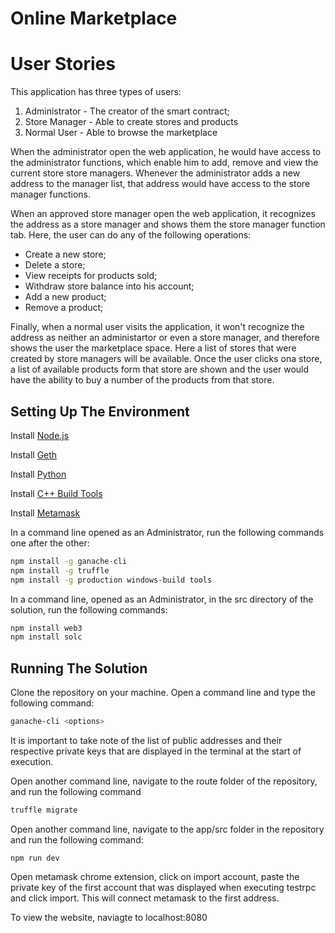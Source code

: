 # Online Marketplace

# User Stories

This application has three types of users:

1. Administrator - The creator of the smart contract;
2. Store Manager - Able to create stores and products
3. Normal User - Able to browse the marketplace

When the administrator open the web application, he would have access to the administrator functions, which enable him to add, remove and view the current store store managers. Whenever the administrator adds a new address to the manager list, that address would have access to the store manager functions.

When an approved store manager open the web application, it recognizes the address as a store manager and shows them the store manager function tab. Here, the user can do any of the following operations:

- Create a new store;
- Delete a store;
- View receipts for products sold;
- Withdraw store balance into his account;
- Add a new product;
- Remove a product;

Finally, when a normal user visits the application, it won't recognize the address as neither an administartor or even a store manager, and therefore shows the user the marketplace space. Here a list of stores that were created by store managers will be available. Once the user clicks ona store, a list of available products form that store are shown and the user would have the ability to buy a number of the products from that store.

## Setting Up The Environment

Install [Node.js](https://nodejs.org/en/download/current/)

Install [Geth](https://geth.ethereum.org/downloads/)

Install [Python](https://www.python.org/downloads/)

Install [C++ Build Tools](https://www.microsoft.com/en-us/download/details.aspx?id=8279)

Install [Metamask](https://metamask.io/)

In a command line opened as an Administrator, run the following commands one after the other:

```bash
npm install -g ganache-cli
npm install -g truffle
npm install -g production windows-build tools
```

In a command line, opened as an Administrator, in the src directory of the solution, run the following commands:

```bash
npm install web3
npm install solc
```

## Running The Solution

Clone the repository on your machine. Open a command line and type the following command:

```bash
ganache-cli <options>
```

It is important to take note of the list of public addresses and their respective private keys that are displayed in the terminal at the start of execution.

Open another command line, navigate to the route folder of the repository, and run the following command

```bash
truffle migrate
```

Open another command line, navigate to the app/src folder in the repository and run the following command:
```
npm run dev
```

Open metamask chrome extension, click on import account, paste the private key of the first account that was displayed when executing testrpc and click import. This will connect metamask to the first address.

To view the website, naviagte to localhost:8080